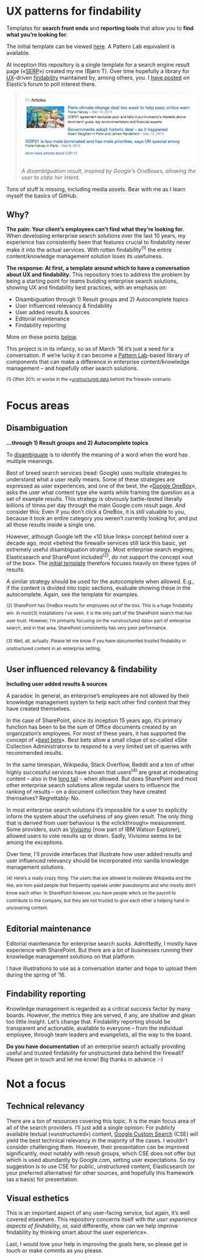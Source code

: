 UX patterns for findability
===

Templates for **search front ends** and **reporting tools** that allow you to **find what you’re looking for**.

The initial template can be viewed [here](http://bjornte.github.io/UX-patterns-for-findability/results.html). A Pattern Lab equivalent is available.

At inception this repository is a single template for a search engine result page («[SERP](https://en.wikipedia.org/wiki/Search_engine_results_page)») created my me (Bjørn T). Over time hopefully a library for [UX](https://en.wikipedia.org/wiki/User_experience_design)-driven [findability](https://en.wikipedia.org/wiki/Findability) maintained by, among others, you. I [have posted](https://discuss.elastic.co/t/ux-patterns-for-findability/43502) on Elastic’s forum to poll interest there.

> ![disambiguation result illustration](disambiguation-result-illustration.png)
>
>*A disambiguation result, inspired by Google’s OneBoxes, allowing the user to state her intent.*

Tons of stuff is missing, including media assets. Bear with me as I learn myself the basics of GitHub.

Why?
---

**The pain: Your client’s employees can’t find what they’re looking for.** When developing enterprise search solutions over the last 10 years, my experience has consistently been that features crucial to findability never make it into the actual services. With rotten findability<sup>(1)</sup> the entire content/knowledge management solution loses its usefulness. 

**The response: At first, a template around which to have a conversation about UX and findability.** This repository tries to address the problem by being a starting point for teams building enterprise search solutions, showing UX and findability best practices, with an emphasis on:

* Disambiguation through 1) Result groups and 2) Autocomplete topics
* User influenced relevancy & findability
* User added results & sources
* Editorial maintenance
* Findability reporting
 
More on these points [below](#focus-areas).

This project is in its infancy, so as of March ’16 it’s just a seed for a conversation. If we’re lucky it can become a [Pattern Lab](http://patternlab.io)-based library of components that can make a difference in enterprise content/knowledge management – and hopefully other search solutions.

<sup>(1) Often 20% or worse in the «[unstructured data](https://en.wikipedia.org/wiki/Unstructured_data) behind the firewall» scenario.</sup>



Focus areas
===

Disambiguation
---
**…through 1) Result groups and 2) Autocomplete topics**

To [disambiguate](https://en.wikipedia.org/wiki/Word-sense_disambiguation) is to identify the meaning of a word when the word has multiple meanings.

Best of breed search services (read: Google) uses multiple strategies to understand what a user really means. Some of these strategies are expressed as user experiences, and one of the best, the «[Google OneBox](http://searchengineland.com/meet-the-google-onebox-plus-box-direct-answers-the-10-pack-26706)», asks the user what content type she wants while framing the question as a set of example results. This strategy is obviously battle-tested literally billions of times per day through the main Google.com result page. And consider this: Even if you don’t click a OneBox, it is *still* valuable to you, because it took an entire category you weren’t currently looking for, and put all those results inside a single one.

However, although Google left the «10 blue links» concept behind over a decade ago, most «behind the firewall» services still lack this basic, yet extremely useful disambiguation strategy. Most enterprise search engines, Elasticsearch and SharePoint included<sup>(2)</sup>, do not support the concept «out of the box». The [initial template](http://bit.ly/results-mock-up-snapshot-feb-2016) therefore focuses heavily on these types of results.

A similar strategy should be used for the autocomplete when allowed. E.g., if the content is divided into topic sections, evaluate showing these in the autocomplete. Again, see the template for examples.

<sup>(2) SharePoint has OneBox results for employees out of the box. This is a huge findability win. In most(3) installations I’ve seen, it is the only part of the SharePoint search that has user trust. However, I’m primarily focusing on the «unstructured data» part of enterprise search, and in that area, SharePoint consistently has very poor performance.</sup>

<sup>(3) Well, all, actually. Please let me know if you have documented trusted findability in unstructured content in an enterprise setting.</sup>

User influenced relevancy & findability
---
**Including user added results & sources**

A paradox: In general, an enterprise’s employees are not allowed by their knowledge management system to help each other find content that they have created themselves.

In the case of SharePoint, since its inception 15 years ago, it’s primary function has been to be the sum of Office documents created by an organization’s employees. For most of these years, it has supported the concept of «[best bets](https://support.office.com/en-us/article/Add-keyword-terms-with-Best-Bets-f18c2a69-e975-4be2-9139-52dce9d8d026)». Best bets allow a small clique of so-called «Site Collection Administrators» to respond to a very limited set of queries with recommended results. 

In the same timespan, Wikipedia, Stack Overflow, Reddit and a ton of other highly successful services have shown that users<sup>(4)</sup> are great at moderating content – also in the [long tail](https://en.wikipedia.org/wiki/Long_tail) – when allowed. But does SharePoint and most other enterprise search solutions allow regular users to influence the ranking of results – on a document collection they have created themselves? Regrettably: No. 

In most enterprise search solutions it’s impossible for a user to explicitly inform the system about the usefulness of any given result. The only thing that is derived from user behaviour is the «clickthrough» measurement. Some providers, such as [Vivisimo](http://www-01.ibm.com/software/data/information-optimization/) (now part of IBM Watson Explorer), allowed users to vote results up or down. Sadly, Vivisimo seems to be among the exceptions.

Over time, I'll provide interfaces that illustrate how user added results and user influenced relevancy should be incorporated into vanilla knowledge management solutions.

<sup>(4) Here’s a really crazy thing: The users that are allowed to moderate Wikipedia and the like, are non-paid people that frequently operate under pseudonyms and who mostly don’t know each other. In SharePoint however, you have people who’s on the payroll to contribute to the company, but they are not trusted to give each other a helping hand in uncovering content.</sup>

Editorial maintenance
---
Editorial maintenance for enterprise search *sucks*. Admittedly, I mostly have experience with SharePoint. But there are a *lot* of businesses running their knowledge management solutions on that platform.

I have illustrations to use as a conversation starter and hope to upload them during the spring of ’16.

Findability reporting
---
Knowledge management is regarded as a critical success factor by many boards. However, the metrics they are served, if any, are shallow and glean too little insight. Let’s change that. Findability reporting should be transparent and actionable, available to everyone – from the individual employee, through team leaders and evangelists, all the way to the board.

**Do you have documentation** of an enterprise search actually providing useful and trusted findability for unstructured data behind the firewall? Please get in touch and let me know! Big thanks in advance :-)



Not a focus
===

Technical relevancy
---
There are a ton of resources covering this topic. It is the main focus area of all of the search providers. I’ll just add a single opinion: For publicly available textual («unstructured») content, [Google Custom Search](https://cse.google.com/) (CSE) will yield the best technical relevancy in the majority of the cases. I wouldn’t consider challenging them. However, their presentation can be improved significantly, most notably with result groups, which CSE does not offer but which is used abundantly by Google.com, setting user expectations. So my suggestion is to use CSE for public, unstructured content, Elasticsearch (or your preferred alternative) for other sources, and hopefully this framework (as a basis) for presentation.

Visual esthetics
---
This is an important aspect of any user-facing service, but again, it’s well covered elsewhere. This repository concerns itself with *the user experience aspects of findability*, or, said differently, «how can we help improve findability by thinking smart about the user experience».

Last, I would love your help in improving the goals here, so please get in touch or make commits as you please.
